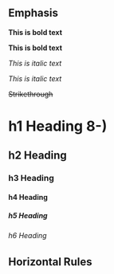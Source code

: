 ## Emphasis

**This is bold text**

__This is bold text__

*This is  italic text*

_This is  italic text_

~~Strikethrough~~

# h1 Heading 8-)
## h2 Heading
### h3 Heading
#### h4 Heading
##### h5 Heading
###### h6 Heading


## Horizontal Rules
